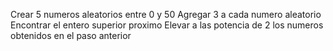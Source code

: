Crear 5 numeros aleatorios entre 0 y 50
Agregar 3 a cada numero aleatorio
Encontrar el entero superior proximo
Elevar a las potencia de 2 los numeros obtenidos en el paso anterior